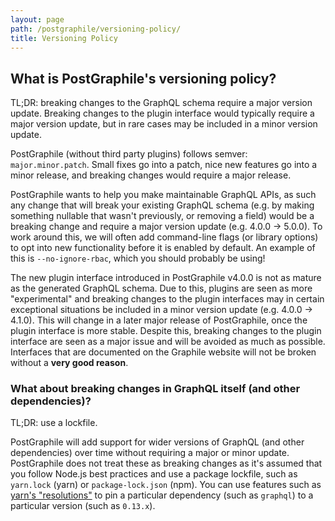 ```yaml
---
layout: page
path: /postgraphile/versioning-policy/
title: Versioning Policy
---
```


## What is PostGraphile's versioning policy?

TL;DR: breaking changes to the GraphQL schema require a major version update.
Breaking changes to the plugin interface would typically require a major
version update, but in rare cases may be included in a minor version update.

PostGraphile (without third party plugins) follows semver: `major.minor.patch`.
Small fixes go into a patch, nice new features go into a minor release, and
breaking changes would require a major release.

PostGraphile wants to help you make maintainable GraphQL APIs, as such any
change that will break your existing GraphQL schema (e.g. by making something
nullable that wasn't previously, or removing a field) would be a breaking
change and require a major version update (e.g. 4.0.0 -> 5.0.0). To work around
this, we will often add command-line flags (or library options) to opt into new
functionality before it is enabled by default. An example of this is
`--no-ignore-rbac`, which you should probably be using!

The new plugin interface introduced in PostGraphile v4.0.0 is not as mature as
the generated GraphQL schema. Due to this, plugins are seen as more
"experimental" and breaking changes to the plugin interfaces may in certain
exceptional situations be included in a minor version update (e.g. 4.0.0 -> 4.1.0).
This will change in a later major release of PostGraphile, once the plugin
interface is more stable. Despite this, breaking changes to the plugin
interface are seen as a major issue and will be avoided as much as possible.
Interfaces that are documented on the Graphile website will not be broken
without a **very good reason**.

### What about breaking changes in GraphQL itself (and other dependencies)?

TL;DR: use a lockfile.

PostGraphile will add support for wider versions of GraphQL (and other
dependencies) over time without requiring a major or minor update. PostGraphile
does not treat these as breaking changes as it's assumed that you follow
Node.js best practices and use a package lockfile, such as `yarn.lock` (yarn)
or `package-lock.json` (npm). You can use features such as [yarn's
"resolutions"](https://yarnpkg.com/lang/en/docs/selective-version-resolutions/)
to pin a particular dependency (such as `graphql`) to a particular version
(such as `0.13.x`).
